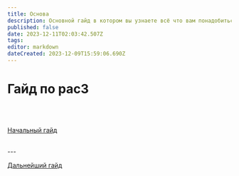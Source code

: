 ```yaml
---
title: Основа
description: Основной гайд в котором вы узнаете всё что вам понадобиться для дальнейшего изучения
published: false
date: 2023-12-11T02:03:42.507Z
tags: 
editor: markdown
dateCreated: 2023-12-09T15:59:06.690Z
---
```


# Гайд по pac3
<br>
<br>

<a href="https://wiki.motorolaservers.ru/PAC3/Начальный_гайд" class="font">Начальный гайд</a>

<br>
---
<br>

<a href="https://wiki.motorolaservers.ru/PAC3/new-page" class="font">Дальнейший гайд</a>
<br>